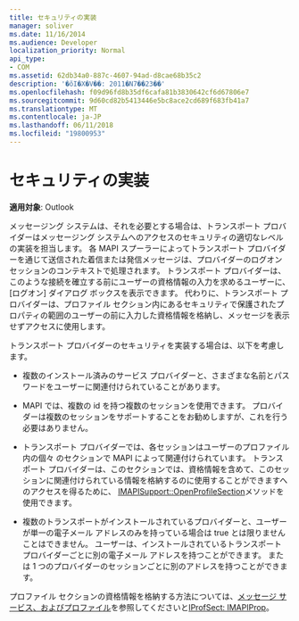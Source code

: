 ```yaml
---
title: セキュリティの実装
manager: soliver
ms.date: 11/16/2014
ms.audience: Developer
localization_priority: Normal
api_type:
- COM
ms.assetid: 62db34a0-887c-4607-94ad-d8cae68b35c2
description: '�ŏI�X�V��: 2011�N7��23��'
ms.openlocfilehash: f09d96fd8b35df6cafa81b3830642cf6d67806e7
ms.sourcegitcommit: 9d60cd82b5413446e5bc8ace2cd689f683fb41a7
ms.translationtype: MT
ms.contentlocale: ja-JP
ms.lasthandoff: 06/11/2018
ms.locfileid: "19800953"
---
```

# <a name="implementing-security"></a>セキュリティの実装

  
  
**適用対象**: Outlook 
  
メッセージング システムは、それを必要とする場合は、トランスポート プロバイダーはメッセージング システムへのアクセスのセキュリティの適切なレベルの実装を担当します。 各 MAPI スプーラーによってトランスポート プロバイダーを通じて送信された着信または発信メッセージは、プロバイダーのログオン セッションのコンテキストで処理されます。 トランスポート プロバイダーは、このような接続を確立する前にユーザーの資格情報の入力を求めるユーザーに、[ログオン] ダイアログ ボックスを表示できます。 代わりに、トランスポート プロバイダーは、プロファイル セクション内にあるセキュリティで保護されたプロパティの範囲のユーザーの前に入力した資格情報を格納し、メッセージを表示せずアクセスに使用します。
  
トランスポート プロバイダーのセキュリティを実装する場合は、以下を考慮します。
  
- 複数のインストール済みのサービス プロバイダーと、さまざまな名前とパスワードをユーザーに関連付けられていることがあります。
    
- MAPI では、複数の id を持つ複数のセッションを使用できます。 プロバイダーは複数のセッションをサポートすることをお勧めしますが、これを行う必要はありません。
    
- トランスポート プロバイダーでは、各セッションはユーザーのプロファイル内の個々 のセクションで MAPI によって関連付けられています。 トランスポート プロバイダーは、このセクションでは、資格情報を含めて、このセッションに関連付けられている情報を格納するのに使用することができますへのアクセスを得るために、 [IMAPISupport::OpenProfileSection](imapisupport-openprofilesection.md)メソッドを使用できます。 
    
- 複数のトランスポートがインストールされているプロバイダーと、ユーザーが単一の電子メール アドレスのみを持っている場合は true とは限りませんことはできません。 ユーザーは、インストールされているトランスポート プロバイダーごとに別の電子メール アドレスを持つことができます。 または 1 つのプロバイダーのセッションごとに別のアドレスを持つことができます。
    
プロファイル セクションの資格情報を格納する方法については、[メッセージ サービス、およびプロファイル](message-services-and-profiles.md)を参照してくださいと[IProfSect: IMAPIProp](iprofsectimapiprop.md)。
  

